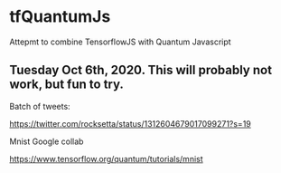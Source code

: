 # tfQuantumJs
Attepmt to combine TensorflowJS with Quantum Javascript



## Tuesday Oct 6th, 2020. This will probably not work, but fun to try.

Batch of tweets: 


https://twitter.com/rocksetta/status/1312604679017099271?s=19


Mnist Google collab

https://www.tensorflow.org/quantum/tutorials/mnist


